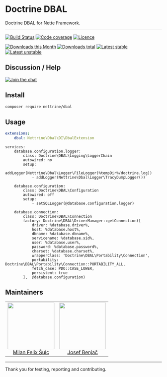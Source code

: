 # Doctrine DBAL

Doctrine DBAL for Nette Framework.

-----

[![Build Status](https://img.shields.io/travis/nettrine/dbal.svg?style=flat-square)](https://travis-ci.org/nettrine/dbal)
[![Code coverage](https://img.shields.io/coveralls/nettrine/dbal.svg?style=flat-square)](https://coveralls.io/r/nettrine/dbal)
[![Licence](https://img.shields.io/packagist/l/nettrine/dbal.svg?style=flat-square)](https://packagist.org/packages/nettrine/dbal)

[![Downloads this Month](https://img.shields.io/packagist/dm/nettrine/dbal.svg?style=flat-square)](https://packagist.org/packages/nettrine/dbal)
[![Downloads total](https://img.shields.io/packagist/dt/nettrine/dbal.svg?style=flat-square)](https://packagist.org/packages/nettrine/dbal)
[![Latest stable](https://img.shields.io/packagist/v/nettrine/dbal.svg?style=flat-square)](https://packagist.org/packages/nettrine/dbal)
[![Latest unstable](https://img.shields.io/packagist/vpre/nettrine/dbal.svg?style=flat-square)](https://packagist.org/packages/nettrine/dbal)

## Discussion / Help

[![Join the chat](https://img.shields.io/gitter/room/nettrine/nettrine.svg?style=flat-square)](http://bit.ly/nettrine)

## Install

```sh
composer require nettrine/dbal
```

## Usage

```yaml
extensions:
    dbal: Nettrine\Dbal\DI\DbalExtension
```

```
services:
    database.configuration.logger:
        class: Doctrine\DBAL\Logging\LoggerChain
        autowired: no
        setup:
            - addLogger(Nettrine\Dbal\Logger\FileLogger(%tempDir%/doctrine.log))
            - addLogger(Nettrine\Dbal\Logger\TracyDumpLogger())

    database.configuration:
        class: Doctrine\DBAL\Configuration
        autowired: off
        setup:
            - setSQLLogger(@database.configuration.logger)

    database.connection:
        class: Doctrine\DBAL\Connection
        factory: Doctrine\DBAL\DriverManager::getConnection([
            driver: %database.driver%,
            host: %database.host%,
            dbname: %database.dbname%,
            servicename: %database.sid%,
            user: %database.user%,
            password: %database.password%,
            charset: %database.charset%,
            wrapperClass: 'Doctrine\DBAL\Portability\Connection',
            portability: Doctrine\DBAL\Portability\Connection::PORTABILITY_ALL,
            fetch_case: PDO::CASE_LOWER,
            persistent: true
        ],  @database.configuration)
```

## Maintainers

<table>
  <tbody>
    <tr>
      <td align="center">
        <a href="https://github.com/f3l1x">
            <img width="150" height="150" src="https://avatars2.githubusercontent.com/u/538058?v=3&s=150">
        </a>
        </br>
        <a href="https://github.com/f3l1x">Milan Felix Šulc</a>
      </td>
      <td align="center">
        <a href="https://github.com/benijo">
            <img width="150" height="150" src="https://avatars3.githubusercontent.com/u/6731626?v=3&s=150">
        </a>
        </br>
        <a href="https://github.com/benijo">Josef Benjač</a>
      </td>
    </tr>
  <tbody>
</table>

---

Thank you for testing, reporting and contributing.